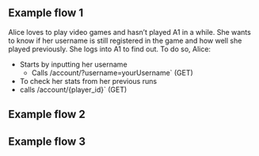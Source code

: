 ## Example flow 1
 Alice loves to play video games and hasn’t played A1 in a while. She wants to know if her username is still registered in the game and how well she played previously. She logs into A1 to find out.
To do so, Alice: 
* Starts by inputting her username 
  * Calls /account/?username=yourUsername` (GET)
* To check her stats from her previous runs
 * calls /account/{player_id}` (GET)  


## Example flow 2
## Example flow 3
